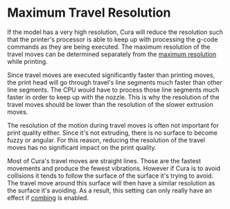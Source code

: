 Maximum Travel Resolution
====
If the model has a very high resolution, Cura will reduce the resolution such that the printer's processor is able to keep up with processing the g-code commands as they are being executed. The maximum resolution of the travel moves can be determined separately from the [maximum resolution](meshfix_maximum_resolution.md) while printing.

Since travel moves are executed significantly faster than printing moves, the print head will go through travel's line segments much faster than other line segments. The CPU would have to process those line segments much faster in order to keep up with the nozzle. This is why the resolution of the travel moves should be lower than the resolution of the slower extrusion moves.

The resolution of the motion during travel moves is often not important for print quality either. Since it's not extruding, there is no surface to become fuzzy or angular. For this reason, reducing the resolution of the travel moves has no significant impact on the print quality.

Most of Cura's travel moves are straight lines. Those are the fastest movements and produce the fewest vibrations. However if Cura is to avoid collisions it tends to follow the surface of the surface it's trying to avoid. The travel move around this surface will then have a similar resolution as the surface it's avoiding. As a result, this setting can only really have an effect if [combing](../travel/retraction_combing.md) is enabled.
